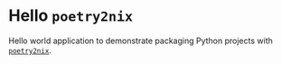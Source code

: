 # Hello `poetry2nix`

Hello world application to demonstrate packaging Python projects with [`poetry2nix`](https://github.com/nix-community/poetry2nix).
